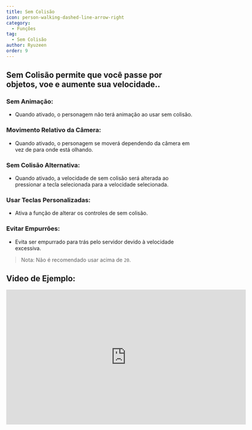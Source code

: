 ```yaml
---
title: Sem Colisão
icon: person-walking-dashed-line-arrow-right
category:
  - Funções
tag:
  - Sem Colisão
author: Ryuzeen
order: 9
---
```


## Sem Colisão permite que você passe por objetos, voe e aumente sua velocidade..
### Sem Animação:
- Quando ativado, o personagem não terá animação ao usar sem colisão.
### Movimento Relativo da Câmera:
- Quando ativado, o personagem se moverá dependendo da câmera em vez de para onde está olhando.
### Sem Colisão Alternativa:
- Quando ativado, a velocidade de sem colisão será alterada ao pressionar a tecla selecionada para a velocidade selecionada.
### Usar Teclas Personalizadas:
- Ativa a função de alterar os controles de sem colisão.
### Evitar Empurrões:
- Evita ser empurrado para trás pelo servidor devido à velocidade excessiva.

> Nota: Não é recomendado usar acima de `20`.

## Video de Ejemplo:

<div class="iframe-container"><iframe width="640" height="360" src="https://www.youtube.com/embed/nPdq-yzBt3k?list=PL5eI1Tb64p56g27qfYk7VuFTz4FK6YrKa" title="Korepi - NoClip" frameborder="0" allow="accelerometer; autoplay; clipboard-write; encrypted-media; gyroscope; picture-in-picture; web-share" allowfullscreen></iframe></div>
